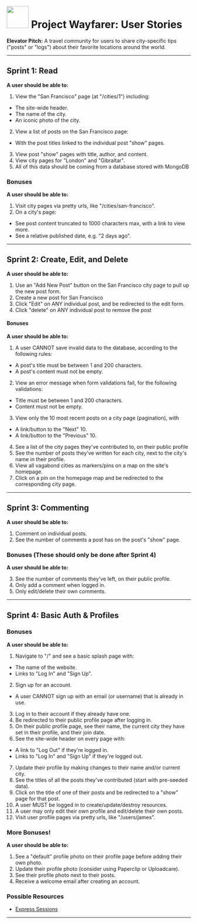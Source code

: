 # <img src="https://cloud.githubusercontent.com/assets/7833470/10899314/63829980-8188-11e5-8cdd-4ded5bcb6e36.png" height="60"> Project Wayfarer: User Stories

**Elevator Pitch:** A travel community for users to share city-specific tips ("posts" or "logs") about their favorite locations around the world.

---

## Sprint 1: Read

**A user should be able to:**

1. View the "San Francisco" page (at "/cities/1") including:
  - The site-wide header.
  - The name of the city.
  - An iconic photo of the city.
2. View a list of posts on the San Francisco page:
  - With the post titles linked to the individual post "show" pages.
3. View post "show" pages with title, author, and content.
4. View city pages for "London" and "Gibraltar".
5. All of this data should be coming from a database stored with MongoDB

### Bonuses

**A user should be able to:**

1. Visit city pages via pretty urls, like "/cities/san-francisco".
2. On a city's page:
  * See post content truncated to 1000 characters max, with a link to view more.
  * See a relative published date, e.g. "2 days ago".

---

## Sprint 2: Create, Edit, and Delete

**A user should be able to:**


1. Use an "Add New Post" button on the San Francisco city page to pull up the new post form.
1. Create a new post for San Francisco
1. Click "Edit" on ANY individual post, and be redirected to the edit form.
1. Click "delete" on ANY individual post to remove the post

#### Bonuses

**A user should be able to:**

1. A user CANNOT save invalid data to the database, according to the following rules:
 * A post's title must be between 1 and 200 characters.
 * A post's content must not be empty.

2. View an error message when form validations fail, for the following validations:
  * Title must be between 1 and 200 characters.
  * Content must not be empty.
3. View only the 10 most recent posts on a city page (pagination), with
  * A link/button to the "Next" 10.
  * A link/button to the "Previous" 10.
4. See a list of the city pages they've contributed to, on their public profile
5. See the number of posts they've written for each city, next to the city's name in their profile.
6. View all vagabond cities as markers/pins on a map on the site's homepage.
7. Click on a pin on the homepage map and be redirected to the corresponding city page.

---

## Sprint 3: Commenting

**A user should be able to:**

1. Comment on individual posts.
2. See the number of comments a post has on the post's "show" page.

### Bonuses (These should only be done after Sprint 4)

**A user should be able to:**

3. See the number of comments they've left, on their public profile.
4. Only add a comment when logged in.
5. Only edit/delete their own comments.

---

## Sprint 4: Basic Auth & Profiles

### Bonuses

**A user should be able to:**

1. Navigate to "/" and see a basic splash page with:
  * The name of the website.
  * Links to "Log In" and "Sign Up".
2. Sign up for an account.
  * A user CANNOT sign up with an email (or username) that is already in use.
3. Log in to their account if they already have one.
4. Be redirected to their public profile page after logging in.
5. On their public profile page, see their name, the current city they have set in their profile, and their join date.
6. See the site-wide header on every page with:
  * A link to "Log Out" if they're logged in.
  * Links to "Log In" and "Sign Up" if they're logged out.
7. Update their profile by making changes to their name and/or current city.
8. See the titles of all the posts they've contributed (start with pre-seeded data).
9. Click on the title of one of their posts and be redirected to a "show" page for that post.
10. A user MUST be logged in to create/update/destroy resources.
11. A user may only edit their own profile and edit/delete their own posts.
12. Visit user profile pages via pretty urls, like "/users/james".


### More Bonuses!

**A user should be able to:**

1. See a "default" profile photo on their profile page before adding their own photo.
2. Update their profile photo (consider using Paperclip or Uploadcare).
3. See their profile photo next to their posts.
4. Receive a welcome email after creating an account.


### Possible Resources
- [Express Sessions](https://git.generalassemb.ly/SEIR-7-06/sessions)
<!-- - Firebase Auth: https://www.robinwieruch.de/complete-firebase-authentication-react-tutorial/ -->
<!-- - Strapi Auth: https://blog.strapi.io/protected-routes-and-authentication-with-react-and-node-js/ -->
<!-- - JWT Auth: https://appdividend.com/2018/02/07/node-js-jwt-authentication-tutorial-scratch/ -->

---

